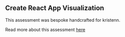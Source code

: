 ## Create React App Visualization

This assessment was bespoke handcrafted for kristenn.

Read more about this assessment [here](https://react.eogresources.com)
